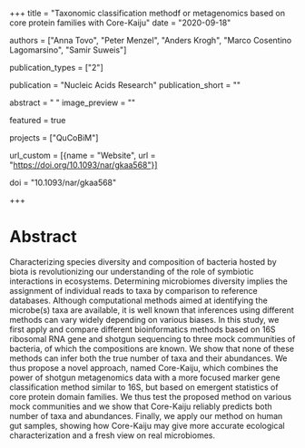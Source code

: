 +++
title = "Taxonomic classification methodf or metagenomics based on core protein families with Core-Kaiju"
date = "2020-09-18"

authors = ["Anna Tovo", "Peter Menzel", "Anders Krogh", "Marco Cosentino Lagomarsino", "Samir Suweis"]

publication_types = ["2"]

publication = "Nucleic Acids Research"
publication_short = ""

abstract = " "
image_preview = ""

featured = true

projects = ["QuCoBiM"]

url_custom = [{name = "Website", url = "https://doi.org/10.1093/nar/gkaa568"}]

doi = "10.1093/nar/gkaa568"

+++
# Abstract
Characterizing species diversity and composition of bacteria hosted by biota is revolutionizing our understanding of the role of symbiotic interactions in ecosystems. Determining microbiomes diversity implies the assignment of individual reads to taxa by comparison to reference databases. Although computational methods aimed at identifying the microbe(s) taxa are available, it is well known that inferences using different methods can vary widely depending on various biases. In this study, we first apply and compare different bioinformatics methods based on 16S ribosomal RNA gene and shotgun sequencing to three mock communities of bacteria, of which the compositions are known. We show that none of these methods can infer both the true number of taxa and their abundances. We thus propose a novel approach, named Core-Kaiju, which combines the power of shotgun metagenomics data with a more focused marker gene classification method similar to 16S, but based on emergent statistics of core protein domain families. We thus test the proposed method on various mock communities and we show that Core-Kaiju reliably predicts both number of taxa and abundances. Finally, we apply our method on human gut samples, showing how Core-Kaiju may give more accurate ecological characterization and a fresh view on real microbiomes.

